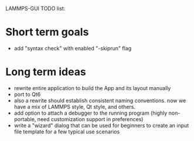 LAMMPS-GUI TODO list:

# Short term goals

- add "syntax check" with enabled "-skiprun" flag

# Long term ideas
- rewrite entire application to build the App and its layout manually
- port to Qt6
- also a rewrite should establish consistent naming conventions. now we have a mix of LAMMPS style, Qt style, and others.
- add option to attach a debugger to the running program (highly non-portable, need customization support in preferences)
- write a "wizard" dialog that can be used for beginners to create an input file template for a few typical use scenarios

